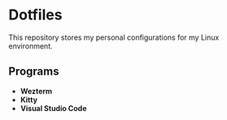 # Dotfiles

This repository stores my personal configurations for my Linux environment.

## Programs

-   **Wezterm**
-   **Kitty**
-   **Visual Studio Code**

